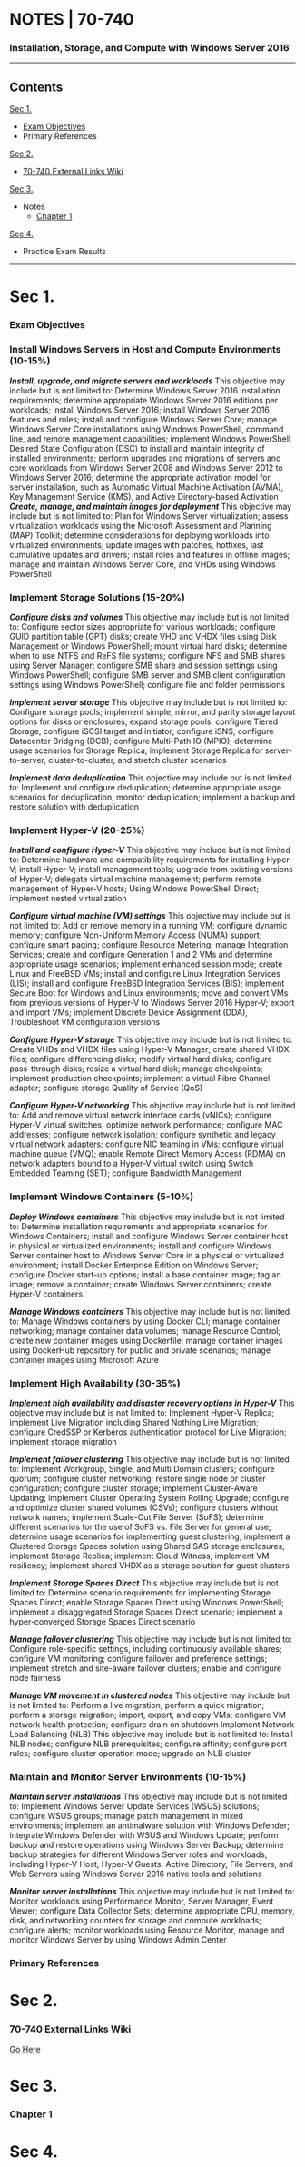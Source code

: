 # NOTES | 70-740
### Installation, Storage, and Compute with Windows Server 2016
__________________________________________________________________________________________________________________________________________

## Contents
[Sec 1.](https://github.com/mfcorey/Hive/blob/master/70-740.md#sec-1)
* [Exam Objectives](https://github.com/mfcorey/Hive/blob/master/70-740.md#exam-objectives)
* Primary References

[Sec 2. ](https://github.com/mfcorey/Hive/blob/master/70-740.md#sec-2)
* [70-740 External Links Wiki](https://github.com/mfcorey/Hive/wiki/70-740-%7C-External-Links)

[Sec 3. ](https://github.com/mfcorey/Hive/blob/master/70-740.md#sec-3)
* Notes
  * [Chapter 1](https://github.com/mfcorey/Hive/blob/master/70-740.md#chapter-1)

[Sec 4. ](https://github.com/mfcorey/Hive/blob/master/70-740.md#sec-4)
* Practice Exam Results

__________________________________________________________________________________________________________________________________________


# Sec 1.


### Exam Objectives

### Install Windows Servers in Host and Compute Environments (10-15%)
***Install, upgrade, and migrate servers and workloads***
This objective may include but is not limited to: Determine Windows Server 2016 installation requirements; determine appropriate Windows Server 2016 editions per workloads; install Windows Server 2016; install Windows Server 2016 features and roles; install and configure Windows Server Core; manage Windows Server Core installations using Windows PowerShell, command line, and remote management capabilities; implement Windows PowerShell Desired State Configuration (DSC) to install and maintain integrity of installed environments; perform upgrades and migrations of servers and core workloads from Windows Server 2008 and Windows Server 2012 to Windows Server 2016; determine the appropriate activation model for server installation, such as Automatic Virtual Machine Activation (AVMA), Key Management Service (KMS), and Active Directory-based Activation
***Create, manage, and maintain images for deployment***
This objective may include but is not limited to: Plan for Windows Server virtualization; assess virtualization workloads using the Microsoft Assessment and Planning (MAP) Toolkit; determine considerations for deploying workloads into virtualized environments; update images with patches, hotfixes, last cumulative updates and drivers; install roles and features in offline images; manage and maintain Windows Server Core, and VHDs using Windows PowerShell

### Implement Storage Solutions (15-20%)
***Configure disks and volumes***
This objective may include but is not limited to: Configure sector sizes appropriate for various workloads; configure GUID partition table (GPT) disks; create VHD and VHDX files using Disk Management or Windows PowerShell; mount virtual hard disks; determine when to use NTFS and ReFS file systems; configure NFS and SMB shares using Server Manager; configure SMB share and session settings using Windows PowerShell; configure SMB server and SMB client configuration settings using Windows PowerShell; configure file and folder permissions

***Implement server storage***
This objective may include but is not limited to: Configure storage pools; implement simple, mirror, and parity storage layout options for disks or enclosures; expand storage pools; configure Tiered Storage; configure iSCSI target and initiator; configure iSNS; configure Datacenter Bridging (DCB); configure Multi-Path IO (MPIO); determine usage scenarios for Storage Replica; implement Storage Replica for server-to-server, cluster-to-cluster, and stretch cluster scenarios

***Implement data deduplication***
This objective may include but is not limited to: Implement and configure deduplication; determine appropriate usage scenarios for deduplication; monitor deduplication; implement a backup and restore solution with deduplication

### Implement Hyper-V (20-25%)
***Install and configure Hyper-V***
This objective may include but is not limited to: Determine hardware and compatibility requirements for installing Hyper-V; install Hyper-V; install management tools; upgrade from existing versions of Hyper-V; delegate virtual machine management; perform remote management of Hyper-V hosts; Using Windows PowerShell Direct; implement nested virtualization

***Configure virtual machine (VM) settings***
This objective may include but is not limited to: Add or remove memory in a running VM; configure dynamic memory; configure Non-Uniform Memory Access (NUMA) support; configure smart paging; configure Resource Metering; manage Integration Services; create and configure Generation 1 and 2 VMs and determine appropriate usage scenarios; implement enhanced session mode; create Linux and FreeBSD VMs; install and configure Linux Integration Services (LIS); install and configure FreeBSD Integration Services (BIS); implement Secure Boot for Windows and Linux environments; move and convert VMs from previous versions of Hyper-V to Windows Server 2016 Hyper-V; export and import VMs; implement Discrete Device Assignment (DDA), Troubleshoot VM configuration versions

***Configure Hyper-V storage***
This objective may include but is not limited to: Create VHDs and VHDX files using Hyper-V Manager; create shared VHDX files; configure differencing disks; modify virtual hard disks; configure pass-through disks; resize a virtual hard disk; manage checkpoints; implement production checkpoints; implement a virtual Fibre Channel adapter; configure storage Quality of Service (QoS)

***Configure Hyper-V networking***
This objective may include but is not limited to: Add and remove virtual network interface cards (vNICs); configure Hyper-V virtual switches; optimize network performance; configure MAC addresses; configure network isolation; configure synthetic and legacy virtual network adapters; configure NIC teaming in VMs; configure virtual machine queue (VMQ); enable Remote Direct Memory Access (RDMA) on network adapters bound to a Hyper-V virtual switch using Switch Embedded Teaming (SET); configure Bandwidth Management

### Implement Windows Containers (5-10%)
***Deploy Windows containers***
This objective may include but is not limited to: Determine installation requirements and appropriate scenarios for Windows Containers; install and configure Windows Server container host in physical or virtualized environments; install and configure Windows Server container host to Windows Server Core in a physical or virtualized environment; install Docker Enterprise Edition on Windows Server; configure Docker start-up options; install a base container image; tag an image; remove a container; create Windows Server containers; create Hyper-V containers

***Manage Windows containers***
This objective may include but is not limited to: Manage Windows containers by using Docker CLI; manage container networking; manage container data volumes; manage Resource Control; create new container images using Dockerfile; manage container images using DockerHub repository for public and private scenarios; manage container images using Microsoft Azure

### Implement High Availability (30-35%)
***Implement high availability and disaster recovery options in Hyper-V***
This objective may include but is not limited to: Implement Hyper-V Replica; implement Live Migration including Shared Nothing Live Migration; configure CredSSP or Kerberos authentication protocol for Live Migration; implement storage migration

***Implement failover clustering***
This objective may include but is not limited to: Implement Workgroup, Single, and Multi Domain clusters; configure quorum; configure cluster networking; restore single node or cluster configuration; configure cluster storage; implement Cluster-Aware Updating; implement Cluster Operating System Rolling Upgrade; configure and optimize cluster shared volumes (CSVs); configure clusters without network names; implement Scale-Out File Server (SoFS); determine different scenarios for the use of SoFS vs. File Server for general use; determine usage scenarios for implementing guest clustering; implement a Clustered Storage Spaces solution using Shared SAS storage enclosures; implement Storage Replica; implement Cloud Witness; implement VM resiliency; implement shared VHDX as a storage solution for guest clusters

***Implement Storage Spaces Direct***
This objective may include but is not limited to: Determine scenario requirements for implementing Storage Spaces Direct; enable Storage Spaces Direct using Windows PowerShell; implement a disaggregated Storage Spaces Direct scenario; implement a hyper-converged Storage Spaces Direct scenario

***Manage failover clustering***
This objective may include but is not limited to: Configure role-specific settings, including continuously available shares; configure VM monitoring; configure failover and preference settings; implement stretch and site-aware failover clusters; enable and configure node fairness

***Manage VM movement in clustered nodes***
This objective may include but is not limited to: Perform a live migration; perform a quick migration; perform a storage migration; import, export, and copy VMs; configure VM network health protection; configure drain on shutdown
Implement Network Load Balancing (NLB)
This objective may include but is not limited to: Install NLB nodes; configure NLB prerequisites; configure affinity; configure port rules; configure cluster operation mode; upgrade an NLB cluster

### Maintain and Monitor Server Environments (10-15%)
***Maintain server installations***
This objective may include but is not limited to: Implement Windows Server Update Services (WSUS) solutions; configure WSUS groups; manage patch management in mixed environments; implement an antimalware solution with Windows Defender; integrate Windows Defender with WSUS and Windows Update; perform backup and restore operations using Windows Server Backup; determine backup strategies for different Windows Server roles and workloads, including Hyper-V Host, Hyper-V Guests, Active Directory, File Servers, and Web Servers using Windows Server 2016 native tools and solutions

***Monitor server installations***
This objective may include but is not limited to: Monitor workloads using Performance Monitor, Server Manager, Event Viewer; configure Data Collector Sets; determine appropriate CPU, memory, disk, and networking counters for storage and compute workloads; configure alerts; monitor workloads using Resource Monitor, manage and monitor Windows Server by using Windows Admin Center

### Primary References



# Sec 2. 

### 70-740 External Links Wiki

[Go Here](https://github.com/mfcorey/Hive/wiki/70-740-%7C-External-Links)

# Sec 3. 

### Chapter 1


# Sec 4. 
